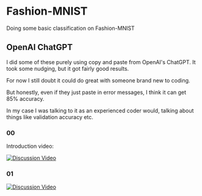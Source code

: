 # Fashion-MNIST

Doing some basic classification on Fashion-MNIST

## OpenAI ChatGPT

I did some of these purely using copy and paste from OpenAI's ChatGPT. It took some nudging, but it got fairly good results.

For now I still doubt it could do great with someone brand new to coding.

But honestly, even if they just paste in error messages, I think it can get 85% accuracy.

In my case I was talking to it as an experienced coder would, talking about things like validation accuracy etc.

### 00

Introduction video:

[![Discussion Video](https://img.youtube.com/vi/IRfDrkd__VE/0.jpg)](https://www.youtube.com/watch?v=IRfDrkd__VE "Discussion Video")

### 01

[![Discussion Video](https://img.youtube.com/vi/QJomBDmFJvo/0.jpg)](https://www.youtube.com/watch?v=QJomBDmFJvo "Discussion Video")